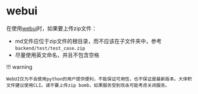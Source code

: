 # webui

在使用[webui](https://md2report.hust.online)时，如果要上传zip文件：

- md文件应位于zip文件的根目录，而不应该在子文件夹中，参考`backend/test/test_case.zip`
- 尽量使用英文命名，并且不包含空格

!!! warning

    WebUI仅为不会使用python的用户提供便利，不能保证可用性，也不保证是最新版本。大体积文件建议使用CLI。请不要上传zip bomb，如果服务受到攻击可能考虑关闭服务。
